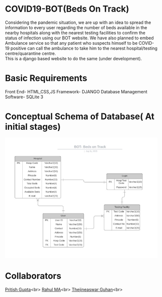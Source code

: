 # COVID19-BOT(Beds On Track)
Considering the pandemic situation, we are up with an idea to spread the information to every user regarding the number of beds available in the nearby hospitals 
along with the nearest testing facilities to confirm the status of infection using our BOT website. We have also planned to embed Ambulance service so that any patient
who suspects himself to be COVID-19 positive can call the ambulance to take him to the nearest hospital/testing centre/quarantine centre.<br>
This is a django based website to do the same (under development).

# Basic Requirements
  Front End- HTML,CSS,JS
  Framework- DJANGO
  Database Management Software- SQLite 3
  
# Conceptual Schema of Database( At initial stages)

![alt text](https://github.com/Rahul0700/COVID19-BOT/blob/master/BOT.jpg?raw=true)

# Collaborators 
  
  [Pritish Gupta]("https://github.com/princepritish")<br>
  [Rahul MA]("https://github.com/Rahul0700")<br>
  [Thejineaswar Guhan]("https://github.com/Thejineaswar")<br>


 


  
